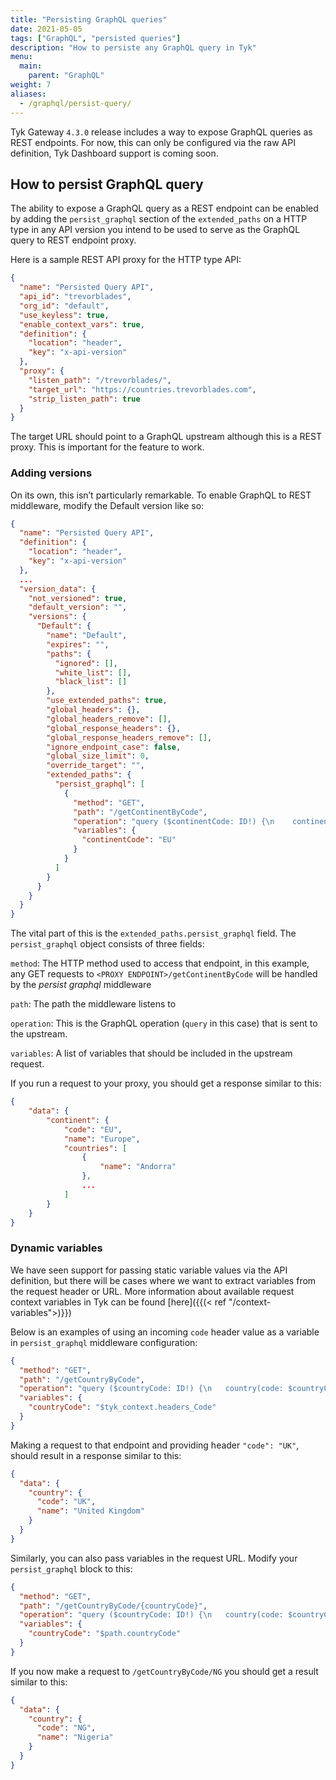 ```yaml
---
title: "Persisting GraphQL queries"
date: 2021-05-05
tags: ["GraphQL", "persisted queries"]
description: "How to persiste any GraphQL query in Tyk"
menu:
  main:
    parent: "GraphQL"
weight: 7
aliases:
  - /graphql/persist-query/
---
```


Tyk Gateway `4.3.0` release includes a way to expose GraphQL queries as REST endpoints. For now, this can only be configured via the raw API definition, Tyk Dashboard support is coming soon.

## How to persist GraphQL query

The ability to expose a GraphQL query as a REST endpoint can be enabled by adding the `persist_graphql` section of the `extended_paths` on a HTTP type in any API version you intend to be used to serve as the GraphQL query to REST endpoint proxy.

Here is a sample REST API proxy for the HTTP type API:

```json
{
  "name": "Persisted Query API",
  "api_id": "trevorblades",
  "org_id": "default",
  "use_keyless": true,
  "enable_context_vars": true,
  "definition": {
    "location": "header",
    "key": "x-api-version"
  },
  "proxy": {
    "listen_path": "/trevorblades/",
    "target_url": "https://countries.trevorblades.com",
    "strip_listen_path": true
  }
}
```

The target URL should point to a GraphQL upstream although this is a REST proxy. This is important for the feature to work.

### Adding versions

On its own, this isn’t particularly remarkable. To enable GraphQL to REST middleware, modify the Default version like so:

```json
{
  "name": "Persisted Query API",
  "definition": {
    "location": "header",
    "key": "x-api-version"
  },
  ...
  "version_data": {
    "not_versioned": true,
    "default_version": "",
    "versions": {
      "Default": {
        "name": "Default",
        "expires": "",
        "paths": {
          "ignored": [],
          "white_list": [],
          "black_list": []
        },
        "use_extended_paths": true,
        "global_headers": {},
        "global_headers_remove": [],
        "global_response_headers": {},
        "global_response_headers_remove": [],
        "ignore_endpoint_case": false,
        "global_size_limit": 0,
        "override_target": "",
        "extended_paths": {
          "persist_graphql": [
            {
              "method": "GET",
              "path": "/getContinentByCode",
              "operation": "query ($continentCode: ID!) {\n    continent(code: $continentCode) {\n        code\n        name\n        countries {\n            name\n        }\n    }\n}",
              "variables": {
                "continentCode": "EU"
              }
            }
          ]
        }
      }
    }
  }
}
```

The vital part of this is the `extended_paths.persist_graphql` field. The `persist_graphql` object consists of three fields:

`method`: The HTTP method used to access that endpoint, in this example, any GET requests to `<PROXY ENDPOINT>/getContinentByCode` will be handled by the _persist graphql_ middleware

`path`: The path the middleware listens to

`operation`: This is the GraphQL operation (`query` in this case) that is sent to the upstream.

`variables`: A list of variables that should be included in the upstream request.

If you run a request to your proxy, you should get a response similar to this:

```json
{
    "data": {
        "continent": {
            "code": "EU",
            "name": "Europe",
            "countries": [
                {
                    "name": "Andorra"
                },
                ...
            ]
        }
    }
}
```

### Dynamic variables

We have seen support for passing static variable values via the API definition, but there will be cases where we want to extract variables from the request header or URL. More information about available request context variables in Tyk can be found [here]({{(< ref "/context-variables">)}})

Below is an examples of using an incoming `code` header value as a variable in `persist_graphql` middleware configuration:

```json
{
  "method": "GET",
  "path": "/getCountryByCode",
  "operation": "query ($countryCode: ID!) {\n   country(code: $countryCode) {\n        code\n        name\n        }\n}",
  "variables": {
    "countryCode": "$tyk_context.headers_Code"
  }
}
```

Making a request to that endpoint and providing header `"code": "UK"`, should result in a response similar to this:

```json
{
  "data": {
    "country": {
      "code": "UK",
      "name": "United Kingdom"
    }
  }
}
```

Similarly, you can also pass variables in the request URL. Modify your `persist_graphql` block to this:

```json
{
  "method": "GET",
  "path": "/getCountryByCode/{countryCode}",
  "operation": "query ($countryCode: ID!) {\n   country(code: $countryCode) {\n        code\n        name\n        }\n}",
  "variables": {
    "countryCode": "$path.countryCode"
  }
}
```

If you now make a request to `/getCountryByCode/NG` you should get a result similar to this:

```json
{
  "data": {
    "country": {
      "code": "NG",
      "name": "Nigeria"
    }
  }
}
```
